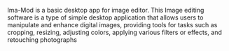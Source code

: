 Ima-Mod is a basic desktop app for image editor. This Image editing software is a type of simple desktop application 
that allows users to manipulate and enhance digital images, providing tools 
for tasks such as cropping, resizing, adjusting colors, applying various filters
or effects, and retouching photographs
